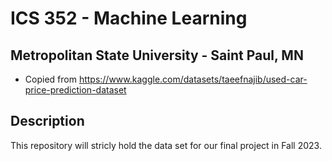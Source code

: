 # ICS 352 - Machine Learning

## Metropolitan State University - Saint Paul, MN

* Copied from https://www.kaggle.com/datasets/taeefnajib/used-car-price-prediction-dataset

## Description

This repository will stricly hold the data set for our final project in Fall 2023.
